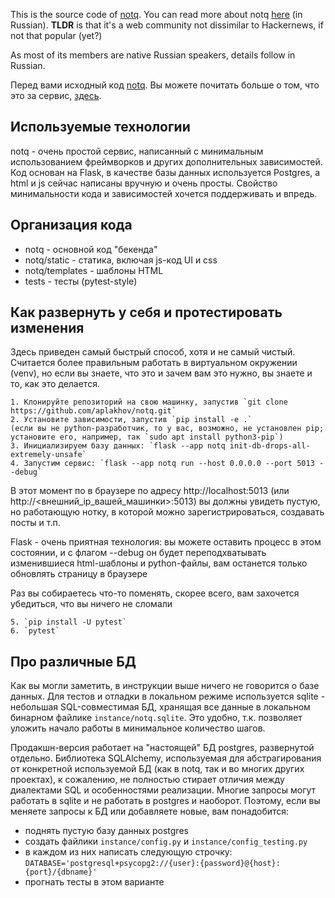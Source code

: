 This is the source code of [notq](https://notq.ru). You can read more about notq [here](https://notq.ru/238) (in Russian). **TLDR** is that it's a web community not dissimilar to Hackernews, if not that popular (yet?)

As most of its members are native Russian speakers, details follow in Russian.

Перед вами исходный код [notq](https://notq.ru). Вы можете почитать больше о том, что это за сервис, [здесь](https://notq.ru/238).

## Используемые технологии
notq - очень простой сервис, написанный с минимальным использованием фреймворков и других дополнительных зависимостей. Код основан на Flask, в качестве базы данных используется Postgres, а html и js сейчас написаны вручную и очень просты. Свойство минимальности кода и зависимостей хочется поддерживать и впредь.

## Организация кода
- notq - основной код "бекенда"
- notq/static - статика, включая js-код UI и css
- notq/templates - шаблоны HTML
- tests - тесты (pytest-style)

## Как развернуть у себя и протестировать изменения
Здесь приведен самый быстрый способ, хотя и не самый чистый. Считается более правильным работать в виртуальном окружении (venv), но если вы знаете, что это и зачем вам это нужно, вы знаете и то, как это делается.

    1. Клонируйте репозиторий на свою машинку, запустив `git clone https://github.com/aplakhov/notq.git`
    2. Установите зависимости, запустив `pip install -e .`
    (если вы не python-разработчик, то у вас, возможно, не установлен pip; установите его, например, так `sudo apt install python3-pip`)
    3. Инициализируем базу данных: `flask --app notq init-db-drops-all-extremely-unsafe`
    4. Запустим сервис: `flask --app notq run --host 0.0.0.0 --port 5013 --debug`

В этот момент по в браузере по адресу http://localhost:5013 (или http://<внешний_ip_вашей_машинки>:5013) вы должны увидеть пустую, но работающую нотку, в которой можно зарегистрироваться, создавать посты и т.п.

Flask - очень приятная технология: вы можете оставить процесс в этом состоянии, и с флагом --debug он будет переподхватывать изменившиеся html-шаблоны и python-файлы, вам останется только обновлять страницу в браузере

Раз вы собираетесь что-то поменять, скорее всего, вам захочется убедиться, что вы ничего не сломали

    5. `pip install -U pytest`
    6. `pytest`

## Про различные БД
Как вы могли заметить, в инструкции выше ничего не говорится о базе данных. Для тестов и отладки в локальном режиме используется sqlite - небольшая SQL-совместимая БД, хранящая все данные в локальном бинарном файлике `instance/notq.sqlite`. Это удобно, т.к. позволяет уложить начало работы в минимальное количество шагов.

Продакшн-версия работает на "настоящей" БД postgres, развернутой отдельно. Библиотека SQLAlchemy, используемая для абстрагирования от конкретной используемой БД (как в notq, так и во многих других проектах), к сожалению, не полностью стирает отличия между диалектами SQL и особенностями реализации. Многие запросы могут работать в sqlite и не работать в postgres и наоборот. Поэтому, если вы меняете запросы к БД или добавляете новые, вам понадобится:
- поднять пустую базу данных postgres 
- создать файлики `instance/config.py` и `instance/config_testing.py`
- в каждом из них написать следующую строчку:
    `DATABASE='postgresql+psycopg2://{user}:{password}@{host}:{port}/{dbname}'`
- прогнать тесты в этом варианте

